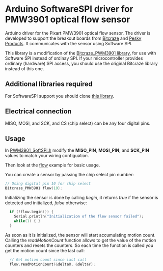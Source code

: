 # Arduino SoftwareSPI driver for PMW3901 optical flow sensor

Arduino driver for the Pixart PMW3901 optical flow sensor. The driver
is developed to support the breakout boards from [Bitcraze](https://wiki.bitcraze.io/breakout:flow)
and [Pesky Products](https://oshpark.com/shared_projects/autoGC8x).  It
communicates with the sensor using Software SPI.

This library is a modification of the [Bitcraze_PWM3901 library](https://github.com/bitcraze/Bitcraze_PMW3901), 
for use with Software SPI instead of ordinay SPI.  If your microcontroller
provides ordinary (hardware) SPI access, you should use the original Bitcraze
library instead of this one.

## Additional libraries required

For SoftwareSPI support you should clone [this library](https://github.com/simondlevy/DigitalIO).

## Electrical connection

MISO, MOSI, and SCK, and CS (chip select) can be any four digital pins.

## Usage

In 
<a href="https://github.com/simondlevy/PMW3901_SoftSPI/blob/master/src/PMW3901_SoftSPI.h#L29-L32">PWM3901_SoftSPI.h</a> modify the <b>MISO_PIN</b>, <b>MOSI_PIN</b>, and <b>SCK_PIN</b> values to match your wiring configuation.

Then look at the [flow](examples/flow/flow.ino) example for basic usage.

You can create a sensor by passing the chip select pin number:

``` C++
// Using digital pin 10 for chip select
Bitcraze_PMW3901 flow(10);
```

Initializing the sensor is done by calling *begin*, it returns *true* if the
sensor is detected and initialized, *false* otherwise:

``` C++
  if (!flow.begin()) {
    Serial.println("Initialization of the flow sensor failed");
    while(1) { }
  }
```

As soon as it is initialized, the sensor will start accumulating motion count.
Calling the *readMotionCount* function allows to get the value of the motion
counters and resets the counters. So each time the function is called you get
the motion count since the last call:

``` C++
  // Get motion count since last call
  flow.readMotionCount(&deltaX, &deltaY);
```
